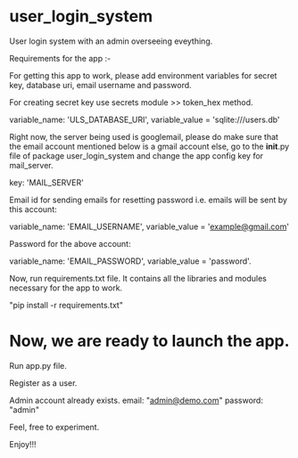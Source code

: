 # user_login_system
User login system with an admin overseeing eveything.

Requirements for the app :-

For getting this app to work, please add environment variables for secret key, database uri, 
email username and password.

For creating secret key use secrets module >> token_hex method.

variable_name: 'ULS_DATABASE_URI', variable_value = 'sqlite:///users.db'

Right now, the server being used is googlemail, please do make sure that the email account mentioned 
below is a gmail account else, go to the __init__.py file of package user_login_system and change the 
app config key for mail_server.

key: 'MAIL_SERVER'

Email id for sending emails for resetting password i.e. emails will be sent by this account:

variable_name: 'EMAIL_USERNAME', variable_value = 'example@gmail.com'

Password for the above account:

variable_name: 'EMAIL_PASSWORD', variable_value = 'password'.

Now, run requirements.txt file. It contains all the libraries and modules necessary for the app to work.

"pip install -r requirements.txt"


# Now, we are ready to launch the app.

Run app.py file.

Register as a user.

Admin account already exists.
        email: "admin@demo.com"
        password: "admin"
 
Feel, free to experiment.

Enjoy!!!
